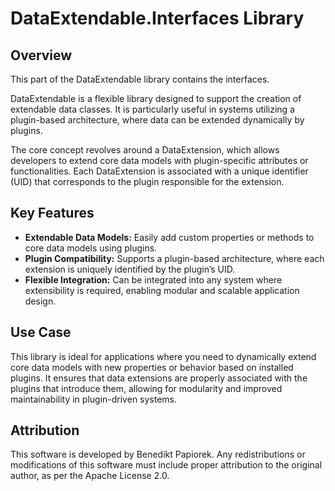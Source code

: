 ﻿# DataExtendable.Interfaces Library

## Overview

This part of the DataExtendable library contains the interfaces.

DataExtendable is a flexible library designed to support the creation of extendable data classes. 
It is particularly useful in systems utilizing a plugin-based architecture, where data can be extended dynamically by plugins.

The core concept revolves around a DataExtension, which allows developers to extend core data models with plugin-specific attributes or functionalities. 
Each DataExtension is associated with a unique identifier (UID) that corresponds to the plugin responsible for the extension.

## Key Features

- **Extendable Data Models:** Easily add custom properties or methods to core data models using plugins.
- **Plugin Compatibility:** Supports a plugin-based architecture, where each extension is uniquely identified by the plugin’s UID.
- **Flexible Integration:** Can be integrated into any system where extensibility is required, enabling modular and scalable application design.

## Use Case

This library is ideal for applications where you need to dynamically extend core data models with new properties or behavior based on installed plugins. 
It ensures that data extensions are properly associated with the plugins that introduce them, allowing for modularity and improved maintainability in plugin-driven systems.


## Attribution

This software is developed by Benedikt Papiorek. 
Any redistributions or modifications of this software must include proper attribution to the original author, as per the Apache License 2.0.